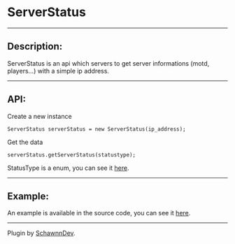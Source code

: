 ServerStatus
============
----------

Description:
------------

ServerStatus is an api which servers to get server informations (motd, players...) with a simple ip address.


----------

API:
--------

Create a new instance

    ServerStatus serverStatus = new ServerStatus(ip_address);

Get the data

    serverStatus.getServerStatus(statustype);

StatusType is a enum, you can see it [here](https://github.com/SchawnnDev/ServerStatus/blob/master/src/main/java/fr/schawnndev/StatusType.java#L10).


----------

Example:
--------

An example is available in the source code, you can see it [here](https://github.com/SchawnnDev/ServerStatus/blob/master/src/test/java/fr/schawnndev/Example.java#L15).


----------

Plugin by [SchawnnDev](https://twitter.com/SchawnnDev).
